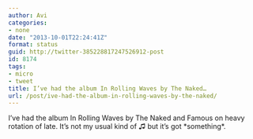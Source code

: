 ```yaml
---
author: Avi
categories:
- none
date: "2013-10-01T22:24:41Z"
format: status
guid: http://twitter-385228817247526912-post
id: 8174
tags:
- micro
- tweet
title: I’ve had the album In Rolling Waves by The Naked…
url: /post/ive-had-the-album-in-rolling-waves-by-the-naked/
---
```

I’ve had the album In Rolling Waves by The Naked and Famous on heavy rotation of late. It’s not my usual kind of ♫ but it’s got \*something\*.